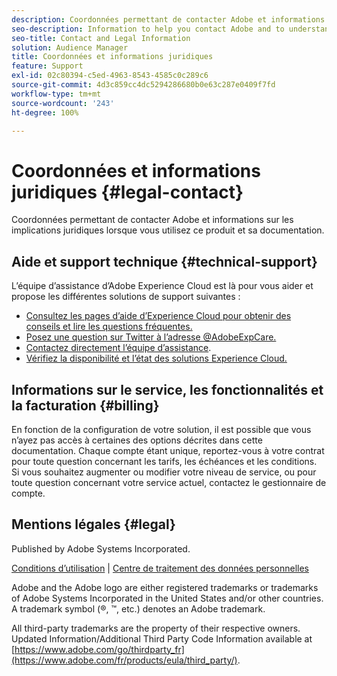 ```yaml
---
description: Coordonnées permettant de contacter Adobe et informations sur les implications juridiques lorsque vous utilisez ce produit et sa documentation.
seo-description: Information to help you contact Adobe and to understand the legal issues concerning your use of this product and documentation.
seo-title: Contact and Legal Information
solution: Audience Manager
title: Coordonnées et informations juridiques
feature: Support
exl-id: 02c80394-c5ed-4963-8543-4585c0c289c6
source-git-commit: 4d3c859cc4dc5294286680b0e63c287e0409f7fd
workflow-type: tm+mt
source-wordcount: '243'
ht-degree: 100%

---
```


# Coordonnées et informations juridiques {#legal-contact}

Coordonnées permettant de contacter Adobe et informations sur les implications juridiques lorsque vous utilisez ce produit et sa documentation.

## Aide et support technique  {#technical-support}

L’équipe d’assistance d’Adobe Experience Cloud est là pour vous aider et propose les différentes solutions de support suivantes :

* [Consultez les pages d’aide d’Experience Cloud pour obtenir des conseils et lire les questions fréquentes.](https://helpx.adobe.com/fr/support.html)
* [Posez une question sur Twitter à l’adresse @AdobeExpCare.](https://twitter.com/AdobeExpCare)
* [Contactez directement l’équipe d’assistance](https://helpx.adobe.com/fr/contact/enterprise-support.ec.html).
* [Vérifiez la disponibilité et l’état des solutions Experience Cloud.](https://status.adobe.com/)

## Informations sur le service, les fonctionnalités et la facturation {#billing}

En fonction de la configuration de votre solution, il est possible que vous n’ayez pas accès à certaines des options décrites dans cette documentation. Chaque compte étant unique, reportez-vous à votre contrat pour toute question concernant les tarifs, les échéances et les conditions. Si vous souhaitez augmenter ou modifier votre niveau de service, ou pour toute question concernant votre service actuel, contactez le gestionnaire de compte.

## Mentions légales  {#legal}

Published by Adobe Systems Incorporated.

[Conditions d’utilisation](https://www.adobe.com/fr/legal/terms.html) | [Centre de traitement des données personnelles](https://www.adobe.com/fr/privacy.html)

Adobe and the Adobe logo are either registered trademarks or trademarks of Adobe Systems Incorporated in the United States and/or other countries. A trademark symbol (®, ™, etc.) denotes an Adobe trademark.

All third-party trademarks are the property of their respective owners. Updated Information/Additional Third Party Code Information available at [https://www.adobe.com/go/thirdparty_fr](https://www.adobe.com/fr/products/eula/third_party/).
